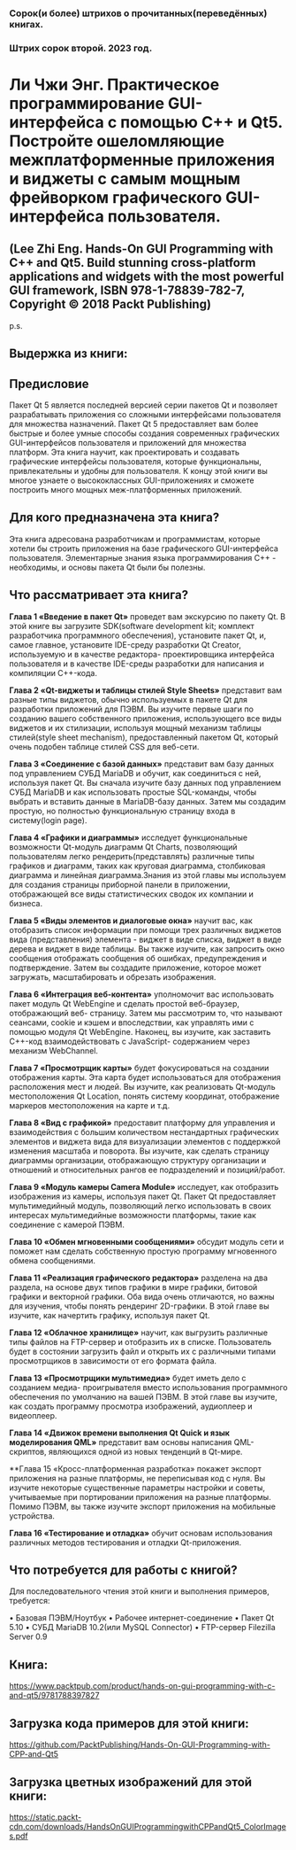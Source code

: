 ### Сорок(и более) штрихов о прочитанных(переведённых) книгах. 
### Штрих сорок второй. 2023 год.

# Ли Чжи Энг. Практическое программирование GUI-интерфейса с помощью C++ и Qt5. Постройте ошеломляющие межплатформенные приложения и виджеты с самым мощным фрейворком графического GUI-интерфейса пользователя.
 ## (Lee Zhi Eng. Hands-On GUI Programming with C++ and Qt5. Build stunning cross-platform applications and widgets with the most powerful GUI framework, ISBN 978-1-78839-782-7, Copyright © 2018 Packt Publishing)

p.s.

## Выдержка из книги:


## Предисловие

Пакет Qt 5 является последней версией серии пакетов Qt и позволяет разрабатывать приложения со сложными интерфейсами пользователя для множества назначений. Пакет Qt 5 предоставляет вам более быстрые и более умные способы создания современных графических GUI-интерфейсов пользователя и приложений для множества платформ. Эта книга научит, как проектировать и создавать графические интерфейсы пользователя, которые функциональны, привлекательны и удобны для пользователя.
К концу этой книги вы многое узнаете о высококлассных GUI-приложениях и сможете построить много мощных меж-платформенных приложений.
 
## Для кого предназначена эта книга?

 Эта книга адресована разработчикам и программистам, которые хотели бы строить приложения на базе графического GUI-интерфейса пользователя. Элементарные знания языка программирования C++ - необходимы, и основы пакета Qt были бы полезны.
 
## Что рассматривает эта книга?
 
**Глава 1 «Введение в пакет Qt»** проведет вам экскурсию по пакету Qt. В этой книге вы загрузите SDK(software development kit; комплект разработчика программного обеспечения), установите пакет Qt, и, самое главное, установите IDE-среду разработки Qt Creator, используемую и в качестве редактора- проектировщика интерфейса пользователя и в качестве IDE-среды разработки для написания и компиляции C++-кода.

**Глава 2 «Qt-виджеты и таблицы стилей Style Sheets»** представит вам разные типы виджетов, обычно используемых в пакете Qt для разработки приложений для ПЭВМ. Вы изучите первые шаги по созданию вашего собственного приложения, использующего все виды виджетов и их стилизации, используя мощный механизм таблицы стилей(style sheet mechanism), предоставленный пакетом Qt, который очень подобен таблице стилей CSS для веб-сети.

**Глава 3 «Соединение с базой данных»** представит вам базу данных под управлением СУБД MariaDB и обучит, как соединиться с ней, используя пакет Qt. Вы сначала изучите базу данных под управлением СУБД MariaDB и как использовать простые SQL-команды, чтобы выбрать и вставить данные в MariaDB-базу данных. Затем мы создадим простую, но полностью функциональную страницу входа в систему(login page).

**Глава 4 «Графики и диаграммы»** исследует функциональные возможности Qt-модуль диаграмм Qt Charts, позволяющий пользователям легко рендерить(представлять) различные типы графиков и диаграмм, таких как круговая диаграмма, столбиковая диаграмма и линейная диаграмма.Знания из этой главы мы используем для создания страницы приборной панели в приложении, отображающей все виды статистических сводок их компании и бизнеса.

**Глава 5 «Виды элементов и диалоговые окна»** научит вас, как отобразить список информации при помощи трех различных виджетов вида (представления) элемента - виджет в виде списка, виджет в виде дерева и виджет в виде таблицы. Вы также изучите, как запросить окно сообщения отображать сообщения об ошибках, предупреждения и подтверждение. Затем вы создадите приложение, которое может загружать, масштабировать и обрезать изображения.

**Глава 6 «Интеграция веб-контента»** уполномочит вас использовать пакет модуль Qt WebEngine и сделать простой веб-браузер, отображающий веб- страницу. Затем мы рассмотрим то, что называют сеансами, cookie и кэшем и впоследствии, как управлять ими с помощью модуля Qt WebEngine. Наконец, вы изучите, как заставить C++-код взаимодействовать с JavaScript- содержанием через механизм WebChannel.

**Глава 7 «Просмотрщик карты»** будет фокусироваться на создании отображения карты. Эта карта будет использоваться для отображения расположения мест и людей. Вы изучите, как реализовать Qt-модуль местоположения Qt Location, понять систему координат, отображение маркеров местоположения на карте и т.д.

**Глава 8 «Вид с графикой»** предоставит платформу для управления и взаимодействия с большим количеством нестандартных графических элементов и виджета вида для визуализации элементов с поддержкой изменения масштаба и поворота. Вы изучите, как сделать страницу диаграммы организации, отображающую структуру организации и отношений и относительных рангов ее подразделений и позиций/работ.

**Глава 9 «Модуль камеры Camera Module»** исследует, как отобразить изображения из камеры, используя пакет Qt. Пакет Qt предоставляет мультимедийный модуль, позволяющий легко использовать в своих интересах мультимедийные возможности платформы, такие как соединение с камерой ПЭВМ.

**Глава 10 «Обмен мгновенными сообщениями»** обсудит модуль сети и поможет нам сделать собственную простую программу мгновенного обмена сообщениями.

**Глава 11 «Реализация графического редактора»** разделена на два раздела, на основе двух типов графики в мире графики, битовой графики и векторной графики. Оба вида очень отличаются, но важны для изучения, чтобы понять рендеринг 2D-графики. В этой главе вы изучите, как начертить графику, используя пакет Qt.

**Глава 12 «Облачное хранилище»** научит, как выгрузить различные типы файлов на FTP-сервер и отобразить их в списке. Пользователь будет в состоянии загрузить файл и открыть их с различными типами просмотрщиков в зависимости от его формата файла.

**Глава 13 «Просмотрщики мультимедиа»** будет иметь дело с созданием медиа- проигрывателя вместо использования программного обеспечения по умолчанию на вашей ПЭВМ. В этой главе вы изучите, как создать программу просмотра изображений, аудиоплеер и видеоплеер.

**Глава 14 «Движок времени выполнения Qt Quick и язык моделирования QML»** представит вам основы написания QML-скриптов, являющихся одной из новых тенденций в Qt-мире.

**Глава 15 «Кросс-платформенная разработка» покажет экспорт приложения на разные платформы, не переписывая код с нуля. Вы изучите некоторые существенные параметры настройки и советы, учитываемые при портировании приложения на разные платформы. Помимо ПЭВМ, вы также изучите экспорт приложения на мобильные устройства.

**Глава 16 «Тестирование и отладка»** обучит основам использования различных методов тестирования и отладки Qt-приложения.


## Что потребуется для работы с книгой?

Для последовательного чтения этой книги и выполнения примеров, требуется:

• Базовая ПЭВМ/Ноутбук
• Рабочее интернет-соединение
• Пакет Qt 5.10
• СУБД MariaDB 10.2(или MySQL Connector) 
• FTP-сервер Filezilla Server 0.9

 
## Книга:
https://www.packtpub.com/product/hands-on-gui-programming-with-c-and-qt5/9781788397827

## Загрузка кода примеров для этой книги:
https://github.com/PacktPublishing/Hands-On-GUI-Programming-with-CPP-and-Qt5

## Загрузка цветных изображений для этой книги:
https://static.packt-cdn.com/downloads/HandsOnGUIProgrammingwithCPPandQt5_ColorImages.pdf


